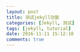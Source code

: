```yaml
---
layout: post
title: 测试jekyll功能 
categories: [Jekyll, 测试]
tags: [jekyll, tutorial]
date: 2016-11-11 15:12:18
comments: true
---
```

